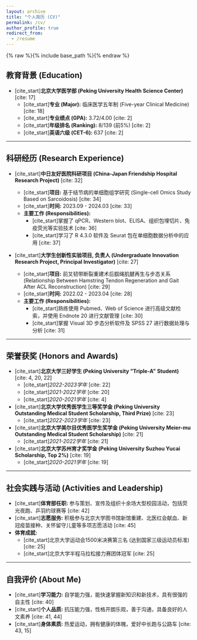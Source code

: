 ```yaml
---
layout: archive
title: "个人简历 (CV)"
permalink: /cv/
author_profile: true
redirect_from:
  - /resume
---
```


{% raw %}{% include base_path %}{% endraw %}

## 教育背景 (Education)
* [cite_start]**北京大学医学部 (Peking University Health Science Center)** [cite: 17]
    * [cite_start]**专业 (Major):** 临床医学五年制 (Five-year Clinical Medicine) [cite: 18]
    * [cite_start]**专业绩点 (GPA):** 3.72/4.00 [cite: 2]
    * [cite_start]**年级排名 (Ranking):** 8/139 (前5%) [cite: 2]
    * [cite_start]**英语六级 (CET-6):** 637 [cite: 2]

---

## 科研经历 (Research Experience)
* [cite_start]**中日友好医院科研项目 (China-Japan Friendship Hospital Research Project)** [cite: 32]
    * [cite_start]**项目:** 基于结节病的单细胞组学研究 (Single-cell Omics Study Based on Sarcoidosis) [cite: 34]
    * [cite_start]**时间:** 2023.09 - 2024.03 [cite: 33]
    * **主要工作 (Responsibilities):**
        * [cite_start]掌握了 qPCR、Western blot、ELISA、组织包埋切片、免疫荧光等实验技术 [cite: 36]
        * [cite_start]学习了 R 4.3.0 软件及 Seurat 包在单细胞数据分析中的应用 [cite: 37]

* [cite_start]**大学生创新性实验项目, 负责人 (Undergraduate Innovation Research Project, Principal Investigator)** [cite: 27]
    * [cite_start]**项目:** 前叉韧带断裂重建术后腘绳肌腱再生与步态关系 (Relationship Between Hamstring Tendon Regeneration and Gait After ACL Reconstruction) [cite: 29]
    * [cite_start]**时间:** 2022.02 - 2023.04 [cite: 28]
    * **主要工作 (Responsibilities):**
        * [cite_start]熟练使用 Pubmed、Web of Science 进行高级文献检索，并使用 Endnote 20 进行文献管理 [cite: 30]
        * [cite_start]掌握 Visual 3D 步态分析软件及 SPSS 27 进行数据处理与分析 [cite: 31]

---

## 荣誉获奖 (Honors and Awards)
* [cite_start]**北京大学三好学生 (Peking University "Triple-A" Student)** [cite: 4, 20, 22]
    * [cite_start]*2022-2023学年* [cite: 22]
    * [cite_start]*2021-2022学年* [cite: 20]
    * [cite_start]*2020-2021学年* [cite: 4]
* [cite_start]**北京大学优秀医学生三等奖学金 (Peking University Outstanding Medical Student Scholarship, Third Prize)** [cite: 23]
    * [cite_start]*2022-2023学年* [cite: 23]
* [cite_start]**北京大学美尔目优秀医学生奖学金 (Peking University Meier-mu Outstanding Medical Student Scholarship)** [cite: 21]
    * [cite_start]*2021-2022学年* [cite: 21]
* [cite_start]**北京大学苏州育才奖学金 (Peking University Suzhou Yucai Scholarship, Top 2%)** [cite: 19]
    * [cite_start]*2020-2021学年* [cite: 19]

---

## 社会实践与活动 (Activities and Leadership)
* [cite_start]**体育部任职:** 参与策划、宣传及组织十余场大型校园活动，包括荧光夜跑、乒羽约球赛等 [cite: 42]
* [cite_start]**志愿服务:** 积极参与北京大学图书馆新馆重建、北医红会献血、新冠疫苗接种、关怀留守儿童等多项志愿活动 [cite: 45]
* **体育成就:**
    * [cite_start]北京大学运动会1500米决赛第三名 (达到国家三级运动员标准) [cite: 25]
    * [cite_start]北京大学半程马拉松接力赛团体冠军 [cite: 25]

---

## 自我评价 (About Me)
* [cite_start]**学习能力:** 自学能力强，能快速掌握新知识和新技术，具有很强的自主性 [cite: 40]
* [cite_start]**个人品质:** 抗压能力强，性格开朗乐观，善于沟通，具备良好的人文素养 [cite: 41, 44]
* [cite_start]**身体素质:** 热爱运动，拥有健康的体魄，爱好中长跑与公路车 [cite: 43, 15]
